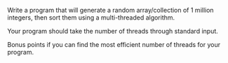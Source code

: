 

Write a program that will generate a random array/collection of 1 million integers, then sort them using a multi-threaded algorithm.

Your program should take the number of threads through standard input.

Bonus points if you can find the most efficient number of threads for your program.

